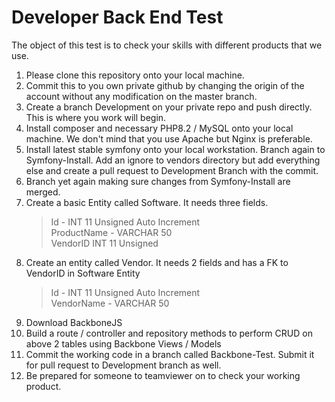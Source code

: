 # Developer Back End Test
The object of this test is to check your skills with different products that we use.  
1.   Please clone this repository onto your local machine.  
2.   Commit this to you own private github by changing the origin of the account without any modification on the master branch.  
3.   Create a branch Development on your private repo and push directly. This is where you work will begin.  
4.   Install composer and necessary PHP8.2 / MySQL onto your local machine. We don't mind that you use Apache but Nginx is preferable.  
5.   Install latest stable symfony onto your local workstation. Branch again to Symfony-Install. Add an ignore to vendors directory but add everything else and create a pull request to Development Branch with the commit.  
6.   Branch yet again making sure changes from Symfony-Install are merged.  
7.   Create a basic Entity called Software. It needs three fields.   
     > Id - INT 11 Unsigned Auto Increment  
     > ProductName - VARCHAR 50  
     > VendorID INT 11 Unsigned
8. Create an entity called Vendor. It needs 2 fields and has a FK to VendorID in Software Entity  
     > Id - INT 11 Unsigned Auto Increment  
     > VendorName - VARCHAR 50  
9.   Download BackboneJS
10.  Build a route / controller and repository methods to perform CRUD on above 2 tables using Backbone Views / Models 
11.  Commit the working code in a branch called Backbone-Test. Submit it for pull request to Development branch as well.
12.  Be prepared for someone to teamviewer on to check your working product.